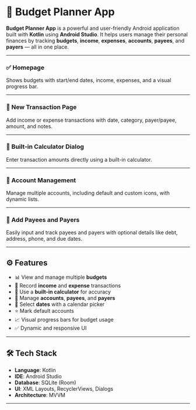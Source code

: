 # 🧾 Budget Planner App

**Budget Planner App** is a powerful and user-friendly Android application built with **Kotlin** using **Android Studio**. It helps users manage their personal finances by tracking **budgets**, **income**, **expenses**, **accounts**, **payees**, and **payers** — all in one place.

---


### ✅ Homepage 

Shows budgets with start/end dates, income, expenses, and a visual progress bar.


---

### 💸 New Transaction Page

Add income or expense transactions with date, category, payer/payee, amount, and notes.


---

### 🧮 Built-in Calculator Dialog

Enter transaction amounts directly using a built-in calculator.


---

### 💼 Account Management

Manage multiple accounts, including default and custom icons, with dynamic lists.


---

### 👤 Add Payees and Payers

Easily input and track payees and payers with optional details like debt, address, phone, and due dates.


---

## ⚙️ Features

- 📊 View and manage multiple **budgets**
- 💸 Record **income** and **expense** transactions
- 🧮 Use a **built-in calculator** for accuracy
- 💼 Manage **accounts**, **payees**, and **payers**
- 📅 Select **dates** with a calendar picker
- ⭐ Mark default accounts
- 📈 Visual progress bars for budget usage
- ✅ Dynamic and responsive UI

---

## 🛠️ Tech Stack

- **Language**: Kotlin
- **IDE**: Android Studio
- **Database**: SQLite (Room)
- **UI**: XML Layouts, RecyclerViews, Dialogs
- **Architecture**: MVVM

---

